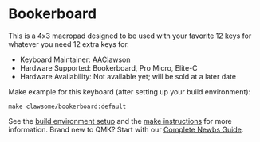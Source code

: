 # Bookerboard

This is a 4x3 macropad designed to be used with your favorite 12 keys for whatever you need 12 extra keys for.

- Keyboard Maintainer: [AAClawson](https://github.com/AlisGraveNil)
- Hardware Supported: Bookerboard, Pro Micro, Elite-C
- Hardware Availability: Not available yet; will be sold at a later date

Make example for this keyboard (after setting up your build environment):

    make clawsome/bookerboard:default

See the [build environment setup](https://docs.qmk.fm/#/getting_started_build_tools) and the [make instructions](https://docs.qmk.fm/#/getting_started_make_guide) for more information. Brand new to QMK? Start with our [Complete Newbs Guide](https://docs.qmk.fm/#/newbs).
